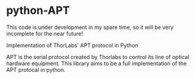 # python-APT
This code is under development in my spare time, so it will be very incomplete for the near future!

Implementation of ThorLabs' APT protocol in Python

APT is the serial protocol created by Thorlabs to control its line of optical hardware equipment. This library aims to be a full implementation of the APT protocal in python.
